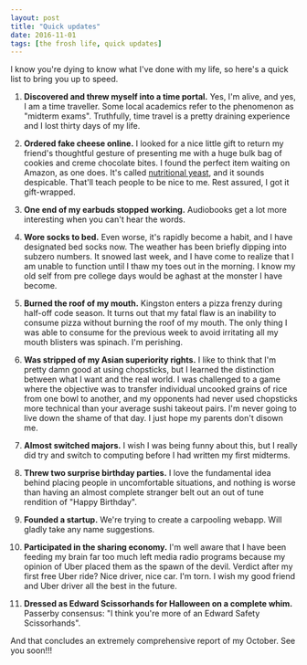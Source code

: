 ```yaml
---
layout: post
title: "Quick updates"
date: 2016-11-01
tags: [the frosh life, quick updates]
---
```

I know you're dying to know what I've done with my life, so here's a quick list to bring you up to speed.

1. **Discovered and threw myself into a time portal.** Yes, I'm alive, and yes, I am a time traveller. Some local academics refer to the phenomenon as "midterm exams". Truthfully, time travel is a pretty draining experience and I lost thirty days of my life.

2. **Ordered fake cheese online.** I looked for a nice little gift to return my friend's thoughtful gesture of presenting me with a huge bulk bag of cookies and creme chocolate bites. I found the perfect item waiting on Amazon, as one does. It's called [nutritional yeast](https://en.wikipedia.org/wiki/Nutritional_yeast), and it sounds despicable. That'll teach people to be nice to me. Rest assured, I got it gift-wrapped.

3. **One end of my earbuds stopped working.** Audiobooks get a lot more interesting when you can't hear the words.

4. **Wore socks to bed.** Even worse, it's rapidly become a habit, and I have designated bed socks now. The weather has been briefly dipping into subzero numbers. It snowed last week, and I have come to realize that I am unable to function until I thaw my toes out in the morning. I know my old self from pre college days would be aghast at the monster I have become.

5. **Burned the roof of my mouth.** Kingston enters a pizza frenzy during half-off code season. It turns out that my fatal flaw is an inability to consume pizza without burning the roof of my mouth. The only thing I was able to consume for the previous week to avoid irritating all my mouth blisters was spinach. I'm perishing.

6. **Was stripped of my Asian superiority rights.** I like to think that I'm pretty damn good at using chopsticks, but I learned the distinction between what I want and the real world. I was challenged to a game where the objective was to transfer individual uncooked grains of rice from one bowl to another, and my opponents had never used chopsticks more technical than your average sushi takeout pairs. I'm never going to live down the shame of that day. I just hope my parents don't disown me.

7. **Almost switched majors.** I wish I was being funny about this, but I really did try and switch to computing before I had written my first midterms.

8. **Threw two surprise birthday parties.** I love the fundamental idea behind placing people in uncomfortable situations, and nothing is worse than having an almost complete stranger belt out an out of tune rendition of "Happy Birthday".

9. **Founded a startup.** We're trying to create a carpooling webapp. Will gladly take any name suggestions.

10. **Participated in the sharing economy.** I'm well aware that I have been feeding my brain far too much left media radio programs because my opinion of Uber placed them as the spawn of the devil. Verdict after my first free Uber ride? Nice driver, nice car. I'm torn. I wish my good friend and Uber driver all the best in the future.

11. **Dressed as Edward Scissorhands for Halloween on a complete whim.** Passerby consensus: "I think you're more of an Edward Safety Scissorhands".

And that concludes an extremely comprehensive report of my October. See you soon!!!
